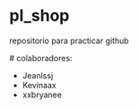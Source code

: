 # pl_shop
<p>repositorio para practicar github</p>
# colaboradores:

 -  Jeanlssj 
 -  Kevinaax
 -  xxbryanee
